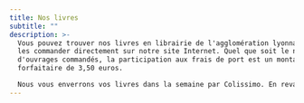```yaml
---
title: Nos livres
subtitle: ""
description: >-
  Vous pouvez trouver nos livres en librairie de l'agglomération lyonnaise, ou
  les commander directement sur notre site Internet. Quel que soit le nombre
  d'ouvrages commandés, la participation aux frais de port est un montant
  forfaitaire de 3,50 euros. 

  Nous vous enverrons vos livres dans la semaine par Colissimo. En revanche, nous cessons d'envoyer des livres à l'étranger en raison de coûts trop élevés et de difficultés à bénéficier du tarif "Livres et brochures".
---
```

